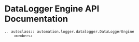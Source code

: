 # DataLogger Engine  API Documentation

```{eval-rst}
.. autoclass:: automation.logger.datalogger.DataLoggerEngine
    :members:
